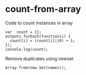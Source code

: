 # count-from-array
Code to count instances in array


    var  count = {};
    outputs.forEach(function(i) {
      count[i] = (count[i]||0) + 1;
    });
    console.log(count);

Remove duplicates using newset

    Array.from(new Set(names));
